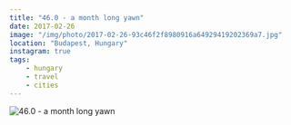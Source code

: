 ```yaml
---
title: "46.0 - a month long yawn"
date: 2017-02-26
image: "/img/photo/2017-02-26-93c46f2f8980916a64929419202369a7.jpg"
location: "Budapest, Hungary"
instagram: true
tags:
    - hungary
    - travel
    - cities
---
```


![46.0 - a month long yawn](/img/photo/2017-02-26-93c46f2f8980916a64929419202369a7.jpg)

